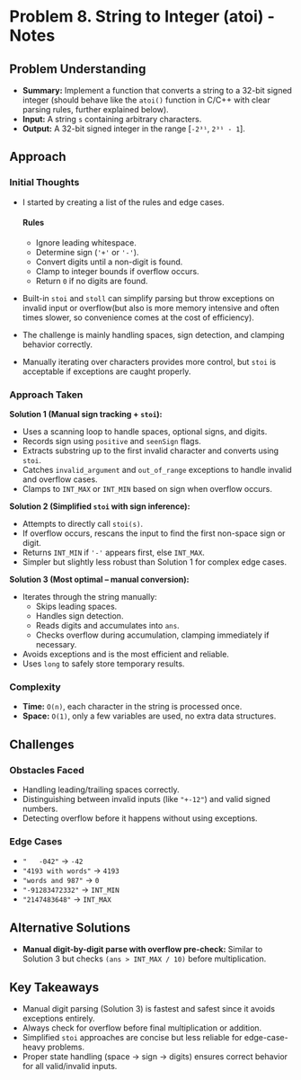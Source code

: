 # Problem 8. String to Integer (atoi) - Notes

## Problem Understanding

- **Summary:** Implement a function that converts a string to a 32-bit signed integer (should behave like the `atoi()` function in C/C++ with clear parsing rules, further explained below).
- **Input:** A string `s` containing arbitrary characters.
- **Output:** A 32-bit signed integer in the range [`-2³¹`, `2³¹ - 1`].

## Approach

### Initial Thoughts

- I started by creating a list of the rules and edge cases.

  #### Rules

  - Ignore leading whitespace.
  - Determine sign (`'+'` or `'-'`).
  - Convert digits until a non-digit is found.
  - Clamp to integer bounds if overflow occurs.
  - Return `0` if no digits are found.

- Built-in `stoi` and `stoll` can simplify parsing but throw exceptions on invalid input or overflow(but also is more memory intensive and often times slower, so convenience comes at the cost of efficiency).
- The challenge is mainly handling spaces, sign detection, and clamping behavior correctly.
- Manually iterating over characters provides more control, but `stoi` is acceptable if exceptions are caught properly.

### Approach Taken

**Solution 1 (Manual sign tracking + `stoi`):**

- Uses a scanning loop to handle spaces, optional signs, and digits.
- Records sign using `positive` and `seenSign` flags.
- Extracts substring up to the first invalid character and converts using `stoi`.
- Catches `invalid_argument` and `out_of_range` exceptions to handle invalid and overflow cases.
- Clamps to `INT_MAX` or `INT_MIN` based on sign when overflow occurs.

**Solution 2 (Simplified `stoi` with sign inference):**

- Attempts to directly call `stoi(s)`.
- If overflow occurs, rescans the input to find the first non-space sign or digit.
- Returns `INT_MIN` if `'-'` appears first, else `INT_MAX`.
- Simpler but slightly less robust than Solution 1 for complex edge cases.

**Solution 3 (Most optimal – manual conversion):**

- Iterates through the string manually:
  - Skips leading spaces.
  - Handles sign detection.
  - Reads digits and accumulates into `ans`.
  - Checks overflow during accumulation, clamping immediately if necessary.
- Avoids exceptions and is the most efficient and reliable.
- Uses `long` to safely store temporary results.

### Complexity

- **Time:** `O(n)`, each character in the string is processed once.
- **Space:** `O(1)`, only a few variables are used, no extra data structures.

## Challenges

### Obstacles Faced

- Handling leading/trailing spaces correctly.
- Distinguishing between invalid inputs (like `"+-12"`) and valid signed numbers.
- Detecting overflow before it happens without using exceptions.

### Edge Cases

- `"   -042"` → `-42`
- `"4193 with words"` → `4193`
- `"words and 987"` → `0`
- `"-91283472332"` → `INT_MIN`
- `"2147483648"` → `INT_MAX`

## Alternative Solutions

- **Manual digit-by-digit parse with overflow pre-check:** Similar to Solution 3 but checks `(ans > INT_MAX / 10)` before multiplication.

## Key Takeaways

- Manual digit parsing (Solution 3) is fastest and safest since it avoids exceptions entirely.
- Always check for overflow before final multiplication or addition.
- Simplified `stoi` approaches are concise but less reliable for edge-case-heavy problems.
- Proper state handling (space → sign → digits) ensures correct behavior for all valid/invalid inputs.
